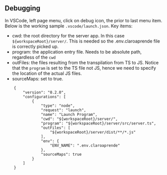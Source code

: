 
## Debugging

In VSCode, left page menu, click on debug icon, the prior to last menu item.
Below is the working sample `.vscode/launch.json`.
Key items:

- cwd: the root directory for the server app. In this case `${workspaceRoot}/server/`. This is
needed so the .env.claroaprende file is correctly picked up.
- program: the application entry file. Needs to be absolute path, regardless of the `cwd`
- outFiles: the files resulting from the transpilation from TS to JS. Notice that the `program`
is set to the TS file not JS, hence we need to specify the location of the actual JS files.
- sourceMaps: set to true.

```
    {
        "version": "0.2.0",
        "configurations": [
            {
                "type": "node",
                "request": "launch",
                "name": "Launch Program",
                "cwd": "${workspaceRoot}/server/",
                "program": "${workspaceRoot}/server/src/server.ts",
                "outFiles": [
                    "${workspaceRoot}/server/dist/**/*.js"
                ],
                "env": {
                    "ENV_NAME": ".env.claroaprende"
                },
                "sourceMaps": true
            }
        ]
    }
```